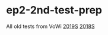 # ep2-2nd-test-prep

All old tests from VoWi 
[2019S](https://vowi.fsinf.at/wiki/TU_Wien:Einf%C3%BChrung_in_die_Programmierung_2_VU_(Puntigam)/Test_2_2018S)
[2018S](https://vowi.fsinf.at/wiki/TU_Wien:Einf%C3%BChrung_in_die_Programmierung_2_VU_(Puntigam)/Test_2_2018S)

